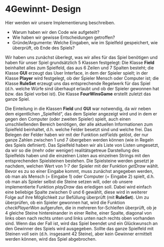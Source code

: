 # 4Gewinnt- Design

Hier werden wir unsere Implementierung beschreiben.

* Warum haben wir den Code wie aufgeteilt?
* Wie haben wir gewisse Entscheidungen getroffen?
* Gründe/Argumente: Welche Eingaben, wie im Spielfeld gespeichert, wie überprüft, ob Ende des Spiels?

Wir haben uns zunächst überlegt, was wir alles für das Spiel benötigen und haben für unser Spiel grundsätzlich 5 Klassen festgelegt: Die Klasse **Field** beinhaltet alles zum Spielfeld, das aus 6 Zeilen und 7 Spalten besteht; die Klasse **GUI** erzeugt das User Interface, in dem der Spieler spielt; in der Klasse **Player** wird festgelegt, ob der Spieler Mensch oder Computer ist; die Klasse **RuleSet** erzeugt uns das entsprechende Regelwerk für das Spiel (d.h. welche Würfe sind überhaupt erlaubt und ob der Spieler gewonnen hat bzw. das Spiel vorbei ist). Die Klasse **FourWinsGame** erstellt zuletzt das ganze Spiel.

Die Einteilung in die Klassen **Field** und **GUI** war notwendig, da wir neben dem eigentlichen „Spielfeld“, das dem Spieler angezeigt wird und in dem er gegen den Computer (oder zweiten Spieler) spielt, auch einen umschließenden Bereich benötigen, der alle aktuellen Informationen zum Spielfeld beinhaltet, d.h. welche Felder besetzt sind und welche frei. Das Belegen der Felder haben wir mit der Funktion *setFields* gelöst, der nur ganze Zahlen zwischen 1 und 7 übergeben werden können (wie in Regeln des Spiels definiert). Das Spielfeld haben wir als Liste von Listen umgesetzt, da wir so die (mehr oder weniger) realitätsgetreue Darstellung des Spielfelds haben und die einzelnen Listen aus einzelnen Strings mit den entsprechenden Spielsteinen bestehen. Die Spielsteine werden gesetzt je nachdem, welchen Wert von 1-7 der Spieler mit der Funktion *getDraw* wählt. 
Bevor es zu so einer Eingabe kommt, muss zunächst angegeben werden, ob man als Mensch (= Eingabe 1) oder Computer (= Eingabe 2) spielt, d.h. ob man als Spieler selbst die Steine setzen will, oder ob unsere implementierte Funktion *playDraw* das erledigen soll. Dabei wird einfach eine beliebige Spalte zwischen 0 und 6 gewählt, diese wird in weiterer Folge auf ihre Möglichkeit zur Befüllung überprüft (mit **RuleSet**). Um zu überprüfen, ob ein Spieler gewonnen hat, wird die Funktion *checkPlayerWon* aufgerufen, die in mehreren for-Schleifen überprüft, ob je 4 gleiche Steine hintereinander in einer Reihe, einer Spalte, diagonal von links oben nach rechts unten und links unten nach rechts oben vorhanden sind. Wenn das der Fall ist, wird das Spiel beendet und ein Glückwunsch an den Gewinner des Spiels wird ausgegeben. Sollte das ganze Spielfeld mit Steinen voll sein (d.h. insgesamt 42 Steine), aber kein Gewinner ermittelt werden können, wird das Spiel abgebrochen. 
